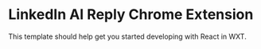 # LinkedIn AI Reply Chrome Extension

This template should help get you started developing with React in WXT.
